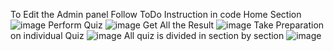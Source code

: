 To Edit the Admin panel Follow ToDo Instruction in code
Home Section
![image](https://github.com/abdulhamidrpn/Quiz/assets/40200418/74ea0aea-b85a-46bb-a366-0e8faef173a0)
Perform Quiz
![image](https://github.com/abdulhamidrpn/Quiz/assets/40200418/c003066a-fa4b-4309-8225-b744e956fb86)
Get All the Result
![image](https://github.com/abdulhamidrpn/Quiz/assets/40200418/07092f83-ebd1-4436-ad89-410bf43fbbee)
Take Preparation on individual Quiz
![image](https://github.com/abdulhamidrpn/Quiz/assets/40200418/8fe8fd49-7258-4b8f-9fe4-84ecdba44a97)
All quiz is divided in section by section
![image](https://github.com/abdulhamidrpn/Quiz/assets/40200418/5aadeb5c-4a91-4e9e-8aa5-9e7ee6a62aca)




